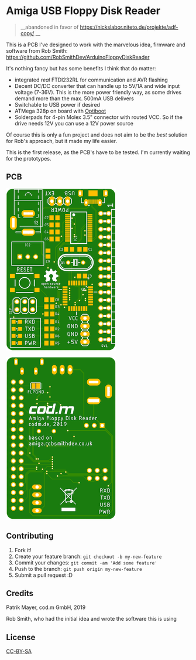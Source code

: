 # Amiga USB Floppy Disk Reader

> __abandoned in favor of https://nickslabor.niteto.de/projekte/adf-copy/ __

This is a PCB I've designed to work with the marvelous idea, firmware and software 
from Rob Smith: https://github.com/RobSmithDev/ArduinoFloppyDiskReader 

It's nothing fancy but has some benefits I think that do matter:

* integrated _real_ FTDI232RL for communication and AVR flashing
* Decent DC/DC converter that can handle up to 5V/1A and wide input voltage (7-36V). 
This is the more power friendly way, as some drives demand more than the 
max. 500mA USB delivers
* Switchable to USB power if desired
* ATMega 328p on board with [Optiboot](https://github.com/Optiboot/optiboot)
* Solderpads for 4-pin Molex 3.5" connector with routed VCC. So if the drive needs 12V you 
can use a 12V power source

Of course this is only a fun project and does not aim to be the _best_ solution for Rob's 
approach, but it made my life easier.

This is the first release, as the PCB's have to be tested. I'm currently waiting for the 
prototypes.

## PCB

![PCB top](amiga-usb-disk-reader-pcb-top.png)

![PCB bottom](amiga-usb-disk-reader-pcb-bottom.png)



## Contributing

1. Fork it!
2. Create your feature branch: `git checkout -b my-new-feature`
3. Commit your changes: `git commit -am 'Add some feature'`
4. Push to the branch: `git push origin my-new-feature`
5. Submit a pull request :D

## Credits
Patrik Mayer, cod.m GmbH, 2019 

Rob Smith, who had the initial idea and wrote the software this is using

## License
[CC-BY-SA](https://creativecommons.org/licenses/by-sa/3.0/) 
